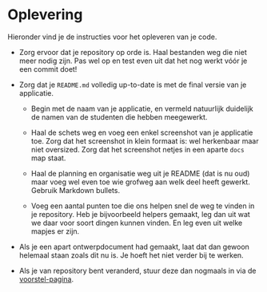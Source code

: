 # Oplevering

Hieronder vind je de instructies voor het opleveren van je code.

- Zorg ervoor dat je repository op orde is. Haal bestanden weg die niet meer nodig zijn. Pas wel op en test even uit dat het nog werkt vóór je een commit doet!

- Zorg dat je `README.md` volledig up-to-date is met de final versie van je applicatie.

    - Begin met de naam van je applicatie, en vermeld natuurlijk duidelijk de namen van de studenten die hebben meegewerkt.
    
    - Haal de schets weg en voeg een enkel screenshot van je applicatie toe. Zorg dat het screenshot in klein formaat is: wel herkenbaar maar niet oversized. Zorg dat het screenshot netjes in een aparte `docs` map staat.

    - Haal de planning en organisatie weg uit je README (dat is nu oud) maar voeg wel even toe wie grofweg aan welk deel heeft gewerkt. Gebruik Markdown bullets.

    - Voeg een aantal punten toe die ons helpen snel de weg te vinden in je repository. Heb je bijvoorbeeld helpers gemaakt, leg dan uit wat we daar voor soort dingen kunnen vinden. En leg even uit welke mapjes er zijn.
    
- Als je een apart ontwerpdocument had gemaakt, laat dat dan gewoon helemaal staan zoals dit nu is. Je hoeft het niet verder bij te werken.

- Als je van repository bent veranderd, stuur deze dan nogmaals in via de [voorstel-pagina](/project/voorstel).
